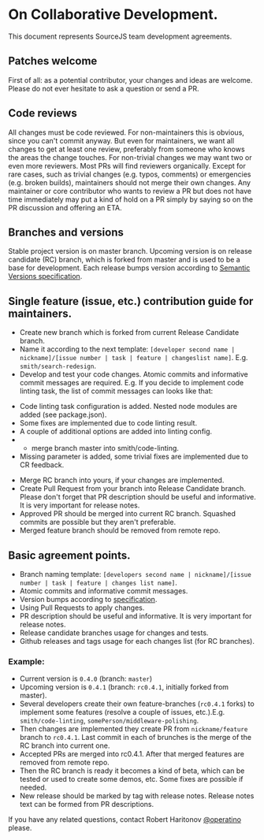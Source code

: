 # On Collaborative Development.

This document represents SourceJS team development agreements.

## Patches welcome

First of all: as a potential contributor, your changes and ideas are welcome. Please do not ever hesitate to ask a question or send a PR.

## Code reviews

All changes must be code reviewed. For non-maintainers this is obvious, since you can't commit anyway. But even for maintainers, we want all changes to get at least one review, preferably from someone who knows the areas the change touches. For non-trivial changes we may want two or even more reviewers. Most PRs will find reviewers organically. Except for rare cases, such as trivial changes (e.g. typos, comments) or emergencies (e.g. broken builds), maintainers should not merge their own changes.
Any maintainer or core contributor who wants to review a PR but does not have time immediately may put a kind of hold on a PR simply by saying so on the PR discussion and offering an ETA.

## Branches and versions

Stable project version is on master branch. Upcoming version is on release candidate (RC) branch, which is forked from master and is used to be a base for development. Each release bumps version according to [Semantic Versions specification](http://semver.org/).

## Single feature (issue, etc.) contribution guide for maintainers.

* Create new branch which is forked from current Release Candidate branch.
* Name it according to the next template:
`[developer second name | nickname]/[issue number | task | feature | changeslist name]`. E.g. `smith/search-redesign`.
* Develop and test your code changes. Atomic commits and informative commit messages are required.
E.g. If you decide to implement code linting task, the list of commit messages can looks like that:
 - Code linting task configuration is added. Nested node modules are added (see package.json).
 - Some fixes are implemented due to code linting result.
 - A couple of additional options are added into linting config.
 - * merge branch master into smith/code-linting.
 - Missing parameter is added, some trivial fixes are implemented due to CR feedback.
* Merge RC branch into yours, if your changes are implemented.
* Create Pull Request from your branch into Release Candidate branch. Please don't forget that PR description should be useful and informative. It is very important for release notes.
* Approved PR should be merged into current RC branch. Squashed commits are possible but they aren't preferable.
* Merged feature branch should be removed from remote repo.

## Basic agreement points.
* Branch naming template: `[developers second name | nickname]/[issue number | task | feature | changes list name]`.
* Atomic commits and informative commit messages.
* Version bumps according to [specification](http://semver.org/).
* Using Pull Requests to apply changes.
* PR description should be useful and informative. It is very important for release notes.
* Release candidate branches usage for changes and tests.
* Github releases and tags usage for each changes list (for RC branches).

### Example:
* Current version is `0.4.0` (branch: `master`)
* Upcoming version is `0.4.1` (branch: `rc0.4.1`, initially forked from master).
* Several developers create their own feature-branches (`rc0.4.1` forks) to implement some features (resolve a couple of issues, etc.).E.g. `smith/code-linting`, `somePerson/middleware-polishing`.
* Then changes are implemented they create PR from `nickname/feature` branch to `rc0.4.1`. Last commit in each of brunches is the merge of the RC branch into current one.
* Accepted PRs are merged into rc0.4.1. After that merged features are removed from remote repo.
* Then the RC branch is ready it becomes a kind of beta, which can be tested or used to create some demos, etc. Some fixes are possible if needed.
* New release should be marked by tag with release notes. Release notes text can be formed from PR descriptions.


If you have any related questions, contact Robert Haritonov [@operatino](https://github.com/operatino) please.
